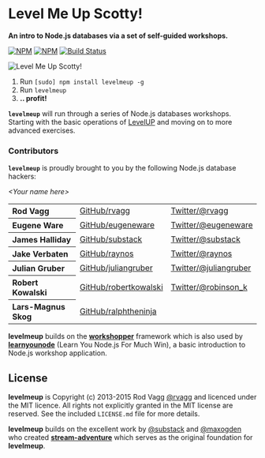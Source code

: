 # Level Me Up Scotty!

**An intro to Node.js databases via a set of self-guided workshops.**

[![NPM](https://nodei.co/npm/levelmeup.png?downloads=true&stars=true)](https://nodei.co/npm/levelmeup/) [![NPM](https://nodei.co/npm-dl/levelmeup.png?months=3)](https://nodei.co/npm/levelmeup/)
[![Build Status](https://travis-ci.org/workshopper/levelmeup.svg?branch=master)](https://travis-ci.org/workshopper/levelmeup)

![Level Me Up Scotty!](https://github.com/rvagg/levelmeup/raw/master/levelmeup.png)

  1. Run `[sudo] npm install levelmeup -g`
  1. Run `levelmeup`
  1. **.. profit!**

<b><code>levelmeup</code></b> will run through a series of Node.js databases workshops. Starting with the basic operations of [LevelUP](https://github.com/Level/levelup) and moving on to more advanced exercises.

### Contributors

<b><code>levelmeup</code></b> is proudly brought to you by the following Node.js database hackers:

*&lt;Your name here&gt;*

<table><tbody>
<tr><th align="left">Rod Vagg</th><td><a href="https://github.com/rvagg">GitHub/rvagg</a></td><td><a href="http://twitter.com/rvagg">Twitter/@rvagg</a></td></tr>
<tr><th align="left">Eugene Ware</th><td><a href="https://github.com/eugeneware">GitHub/eugeneware</a></td><td><a href="http://twitter.com/eugeneware">Twitter/@eugeneware</a></td></tr>
<tr><th align="left">James Halliday</th><td><a href="https://github.com/substack">GitHub/substack</a></td><td><a href="http://twitter.com/substack">Twitter/@substack</a></td></tr>
<tr><th align="left">Jake Verbaten</th><td><a href="https://github.com/raynos">GitHub/raynos</a></td><td><a href="http://twitter.com/raynos">Twitter/@raynos</a></td></tr>
<tr><th align="left">Julian Gruber</th><td><a href="https://github.com/juliangruber">GitHub/juliangruber</a></td><td><a href="http://twitter.com/juliangruber">Twitter/@juliangruber</a></td></tr>
<tr><th align="left">Robert Kowalski</th><td><a href="https://github.com/robertkowalski">GitHub/robertkowalski</a></td><td><a href="http://twitter.com/robinson_k">Twitter/@robinson_k</a></td></tr>
<tr><th align="left">Lars-Magnus Skog</th><td><a href="https://github.com/ralphtheninja">GitHub/ralphtheninja</a></td><td></td></tr>
</tbody></table>

**levelmeup** builds on the **[workshopper](https://github.com/rvagg/workshopper)** framework which is also used by **[learnyounode](https://github.com/rvagg/learnyounode)** (Learn You Node.js For Much Win), a basic introduction to Node.js workshop application.

## License

**levelmeup** is Copyright (c) 2013-2015 Rod Vagg [@rvagg](https://twitter.com/rvagg) and licenced under the MIT licence. All rights not explicitly granted in the MIT license are reserved. See the included `LICENSE.md` file for more details.

**levelmeup** builds on the excellent work by [@substack](https://github.com/substack) and [@maxogden](https://github.com/maxogden) who created **[stream-adventure](https://github.com/substack/stream-adventure)** which serves as the original foundation for **levelmeup**.
